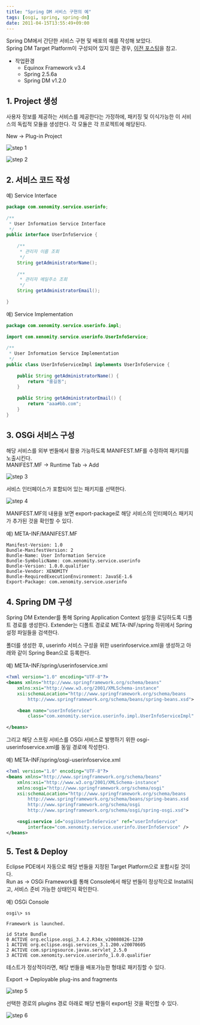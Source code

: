 ```yaml
---
title: "Spring DM 서비스 구현의 예"
tags: [osgi, spring, spring-dm]
date: 2011-04-15T13:55:49+09:00
---
```


Spring DM에서 간단한 서비스 구현 및 배포의 예를 작성해 보았다.  
Spring DM Target Platform이 구성되어 있지 않은 경우, [이전 포스팅](http://blog.xenomity.com/Maven%EC%9D%84-%ED%86%B5%ED%95%9C-SpringDM-Target-Platform-%EC%83%9D%EC%84%B1)을 참고.  
  
- 작업환경  
  - Equinox Framework v3.4  
  - Spring 2.5.6a  
  - Spring DM v1.2.0

## 1. Project 생성
사용자 정보를 제공하는 서비스를 제공한다는 가정하에, 패키징 및 이식가능한 이 서비스의 독립적 모듈을 생성한다. 각 모듈은 각 프로젝트에 해당된다.  
  
New -> Plug-in Project  

![step 1](../assets/image/2011-04-15-201104151039.jpg)

![step 2](../assets/image/2011-04-15-201104151044.jpg)
  
  

## 2. 서비스 코드 작성
예) Service Interface  
```java
package com.xenomity.service.userinfo;
 
/**
 * User Information Service Interface
 */
public interface UserInfoService {
 
    /**
     * 관리자 이름 조회
     */
    String getAdministratorName();
 
    /**
     * 관리자 메일주소 조회
     */
    String getAdministratorEmail();
 
}
```
  
예) Service Implementation  
```java
package com.xenomity.service.userinfo.impl;
 
import com.xenomity.service.userinfo.UserInfoService;
 
/**
 * User Information Service Implementation
 */
public class UserInfoServiceImpl implements UserInfoService {
 
    public String getAdministratorName() {
        return "홍길동";
    }
 
    public String getAdministratorEmail() {
        return "aaa#bb.com";
    }
}
```
  
  
## 3. OSGi 서비스 구성
해당 서비스를 외부 번들에서 활용 가능하도록 MANIFEST.MF를 수정하여 패키지를 노출시킨다.  
MANIFEST.MF -> Runtime Tab -> Add  

![step 3](../assets/image/2011-04-15-201104151105.jpg)
  
서비스 인터페이스가 포함되어 있는 패키지를 선택한다.  

![step 4](../assets/image/2011-04-15-201104151107.jpg)
  
MANIFEST.MF의 내용을 보면 export-package로 해당 서비스의 인터페이스 패키지가 추가된 것을 확인할 수 있다.  
  
예) META-INF/MANIFEST.MF  
```
Manifest-Version: 1.0  
Bundle-ManifestVersion: 2  
Bundle-Name: User Information Service  
Bundle-SymbolicName: com.xenomity.service.userinfo  
Bundle-Version: 1.0.0.qualifier  
Bundle-Vendor: XENOMITY  
Bundle-RequiredExecutionEnvironment: JavaSE-1.6  
Export-Package: com.xenomity.service.userinfo
```
  

## 4. Spring DM 구성
Spring DM Extender를 통해 Spring Application Context 설정을 로딩하도록 디폴트 경로를 생성한다. Extender는 디폴트 경로로 META-INF/spring 하위에서 Spring 설정 파일들을 검색한다.  
  
폴더를 생성한 후, userinfo 서비스 구성을 위한 userinfoservice.xml을 생성하고 아래와 같이 Spring Bean으로 등록한다.  
  
예) META-INF/spring/userinfoservice.xml  
```xml
<?xml version="1.0" encoding="UTF-8"?>
<beans xmlns="http://www.springframework.org/schema/beans"
    xmlns:xsi="http://www.w3.org/2001/XMLSchema-instance"
    xsi:schemaLocation="http://www.springframework.org/schema/beans
        http://www.springframework.org/schema/beans/spring-beans.xsd">
 
    <bean name="userInfoService"
        class="com.xenomity.service.userinfo.impl.UserInfoServiceImpl" />
 
</beans>
```

  
그리고 해당 스프링 서비스를 OSGi 서비스로 발행하기 위한 osgi-userinfoservice.xml를 동일 경로에 작성한다.  
  
예) META-INF/spring/osgi-userinfoservice.xml  
```xml
<?xml version="1.0" encoding="UTF-8"?>
<beans xmlns="http://www.springframework.org/schema/beans"
    xmlns:xsi="http://www.w3.org/2001/XMLSchema-instance"
    xmlns:osgi="http://www.springframework.org/schema/osgi"
    xsi:schemaLocation="http://www.springframework.org/schema/beans
        http://www.springframework.org/schema/beans/spring-beans.xsd
        http://www.springframework.org/schema/osgi
        http://www.springframework.org/schema/osgi/spring-osgi.xsd">
 
    <osgi:service id="osgiUserInfoService" ref="userInfoService"
        interface="com.xenomity.service.userinfo.UserInfoService" />
</beans>
```
  

## 5. Test & Deploy
Eclipse PDE에서 자동으로 해당 번들을 지정된 Target Platform으로 포함시킬 것이다.  
Run as -> OSGi Framework를 통해 Console에서 해당 번들이 정상적으로 Install되고, 서비스 준비 가능한 상태인지 확인한다.  
  
예) OSGi Console  
```
osgi\> ss  
  
Framework is launched.  
  
id State Bundle  
0 ACTIVE org.eclipse.osgi_3.4.2.R34x_v20080826-1230  
1 ACTIVE org.eclipse.osgi.services_3.1.200.v20070605  
2 ACTIVE com.springsource.javax.servlet_2.5.0  
3 ACTIVE com.xenomity.service.userinfo_1.0.0.qualifier
```
  
테스트가 정상적이라면, 해당 번들을 배포가능한 형태로 패키징할 수 있다.  
  
Export -> Deployable plug-ins and fragments  

![step 5](../assets/image/2011-04-15-201104151322.jpg)
  
선택한 경로의 plugins 경로 아래로 해당 번들이 export된 것을 확인할 수 있다.  

![step 6](../assets/image/2011-04-15-201104151325.jpg)

